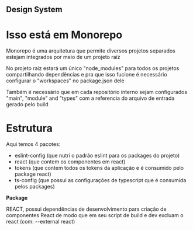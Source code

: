## Design System

# Isso está em Monorepo

Monorepo é uma arquitetura que permite diversos projetos separados estejam integrados por meio de um projeto raíz

No projeto raiz estará um único "node_modules" para todos os projetos compartilhando dependências e pra que isso fucione é necessário configurar o "workspaces" no package.json dele

Também é necessário que em cada repositório interno sejam configurados "main", "module" and "types" com a referencia do arquivo de entrada gerado pelo build

# Estrutura

Aqui temos 4 pacotes:

- eslint-config (que nutri o padrão eslint para os packages do projeto)
- react (que contem os componentes em react)
- tokens (que contem todos os tokens da aplicação e é consumido pelo package react)
- ts-config (que possui as configurações de typescript que é consumida pelos packages)

**Package**

REACT, possui dependências de desenvolvimento para criação de componentes React de modo que em seu script de build e dev excluam o react (com: --external react)
